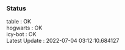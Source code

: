 ### Status


table : OK  
hogwarts : OK  
icy-bot : OK  
Latest Update : 2022-07-04 03:12:10.684127
